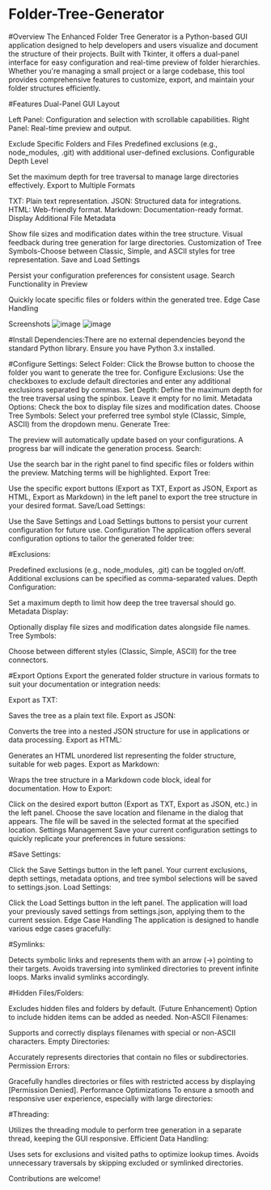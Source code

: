 # Folder-Tree-Generator

#Overview
The Enhanced Folder Tree Generator is a Python-based GUI application designed to help developers and users visualize and document the structure of their projects. Built with Tkinter, it offers a dual-panel interface for easy configuration and real-time preview of folder hierarchies. Whether you're managing a small project or a large codebase, this tool provides comprehensive features to customize, export, and maintain your folder structures efficiently.

#Features
Dual-Panel GUI Layout

Left Panel: Configuration and selection with scrollable capabilities.
Right Panel: Real-time preview and output.

Exclude Specific Folders and Files
Predefined exclusions (e.g., node_modules, .git) with additional user-defined exclusions.
Configurable Depth Level

Set the maximum depth for tree traversal to manage large directories effectively.
Export to Multiple Formats

TXT: Plain text representation.
JSON: Structured data for integrations.
HTML: Web-friendly format.
Markdown: Documentation-ready format.
Display Additional File Metadata

Show file sizes and modification dates within the tree structure.
Visual feedback during tree generation for large directories.
Customization of Tree Symbols-Choose between Classic, Simple, and ASCII styles for tree representation.
Save and Load Settings

Persist your configuration preferences for consistent usage.
Search Functionality in Preview

Quickly locate specific files or folders within the generated tree.
Edge Case Handling


Screenshots
![image](https://github.com/user-attachments/assets/3ad9e7d7-3102-4557-816f-ba6c4337d9b5)
![image](https://github.com/user-attachments/assets/1e82583c-831c-412d-b787-f3bdafb67d13)






#Install Dependencies:There are no external dependencies beyond the standard Python library. Ensure you have Python 3.x installed.


#Configure Settings:
Select Folder: Click the Browse button to choose the folder you want to generate the tree for.
Configure Exclusions: Use the checkboxes to exclude default directories and enter any additional exclusions separated by commas.
Set Depth: Define the maximum depth for the tree traversal using the spinbox. Leave it empty for no limit.
Metadata Options: Check the box to display file sizes and modification dates.
Choose Tree Symbols: Select your preferred tree symbol style (Classic, Simple, ASCII) from the dropdown menu.
Generate Tree:

The preview will automatically update based on your configurations. A progress bar will indicate the generation process.
Search:

Use the search bar in the right panel to find specific files or folders within the preview. Matching terms will be highlighted.
Export Tree:

Use the specific export buttons (Export as TXT, Export as JSON, Export as HTML, Export as Markdown) in the left panel to export the tree structure in your desired format.
Save/Load Settings:

Use the Save Settings and Load Settings buttons to persist your current configuration for future use.
Configuration
The application offers several configuration options to tailor the generated folder tree:

#Exclusions:

Predefined exclusions (e.g., node_modules, .git) can be toggled on/off.
Additional exclusions can be specified as comma-separated values.
Depth Configuration:

Set a maximum depth to limit how deep the tree traversal should go.
Metadata Display:

Optionally display file sizes and modification dates alongside file names.
Tree Symbols:

Choose between different styles (Classic, Simple, ASCII) for the tree connectors.

#Export Options
Export the generated folder structure in various formats to suit your documentation or integration needs:

Export as TXT:

Saves the tree as a plain text file.
Export as JSON:

Converts the tree into a nested JSON structure for use in applications or data processing.
Export as HTML:

Generates an HTML unordered list representing the folder structure, suitable for web pages.
Export as Markdown:

Wraps the tree structure in a Markdown code block, ideal for documentation.
How to Export:

Click on the desired export button (Export as TXT, Export as JSON, etc.) in the left panel.
Choose the save location and filename in the dialog that appears.
The file will be saved in the selected format at the specified location.
Settings Management
Save your current configuration settings to quickly replicate your preferences in future sessions:

#Save Settings:

Click the Save Settings button in the left panel.
Your current exclusions, depth settings, metadata options, and tree symbol selections will be saved to settings.json.
Load Settings:

Click the Load Settings button in the left panel.
The application will load your previously saved settings from settings.json, applying them to the current session.
Edge Case Handling
The application is designed to handle various edge cases gracefully:

#Symlinks:

Detects symbolic links and represents them with an arrow (->) pointing to their targets.
Avoids traversing into symlinked directories to prevent infinite loops.
Marks invalid symlinks accordingly.

#Hidden Files/Folders:

Excludes hidden files and folders by default.
(Future Enhancement) Option to include hidden items can be added as needed.
Non-ASCII Filenames:

Supports and correctly displays filenames with special or non-ASCII characters.
Empty Directories:

Accurately represents directories that contain no files or subdirectories.
Permission Errors:

Gracefully handles directories or files with restricted access by displaying [Permission Denied].
Performance Optimizations
To ensure a smooth and responsive user experience, especially with large directories:

#Threading:

Utilizes the threading module to perform tree generation in a separate thread, keeping the GUI responsive.
Efficient Data Handling:

Uses sets for exclusions and visited paths to optimize lookup times.
Avoids unnecessary traversals by skipping excluded or symlinked directories.

Contributions are welcome!
